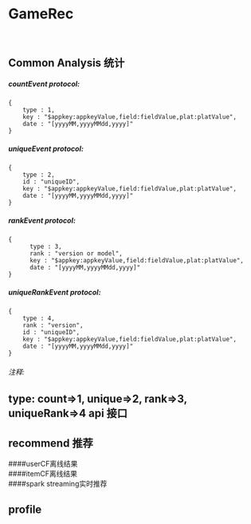 GameRec
=======
 <br/>

Common Analysis 统计
---------------------

##### countEvent protocol:
    {
        type : 1,
        key : "$appkey:appkeyValue,field:fieldValue,plat:platValue",
        date : "[yyyyMM,yyyyMMdd,yyyy]"
    }
##### uniqueEvent protocol:
    {
        type : 2,
        id : "uniqueID",
        key : "$appkey:appkeyValue,field:fieldValue,plat:platValue",
        date : "[yyyyMM,yyyyMMdd,yyyy]"
    }
##### rankEvent protocol:
    {
          type : 3,
          rank : "version or model",
          key : "$appkey:appkeyValue,field:fieldValue,plat:platValue",
          date : "[yyyyMM,yyyyMMdd,yyyy]"
    }
##### uniqueRankEvent protocol:
    {
        type : 4,
        rank : "version",
        id : "uniqueID",
        key : "$appkey:appkeyValue,field:fieldValue,plat:platValue",
        date : "[yyyyMM,yyyyMMdd,yyyy]"
    }

###### 注释:
  type: count=>1, unique=>2, rank=>3, uniqueRank=>4
api 接口
-------------
recommend 推荐
-------------
####userCF离线结果<br/>
####itemCF离线结果<br/>
####spark streaming实时推荐<br/>
  
profile
-----------------------------------